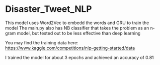 # Disaster_Tweet_NLP

This model uses Word2Vec to embedd the words and GRU to train the model
The main.py also has NB classifier that takes the problem as an n-gram model, but tested out to be less effective than deep learning

You may find the training data here:
https://www.kaggle.com/competitions/nlp-getting-started/data

I trained the model for about 3 epochs and achieved an accuracy of 0.81
